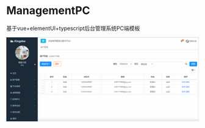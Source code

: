 # ManagementPC

基于vue+elementUI+typescript后台管理系统PC端模板

![](https://github.com/gyfeng1003/ManagementPC/blob/master/%E7%A4%BA%E4%BE%8B%E8%BF%90%E8%A1%8C.gif)
